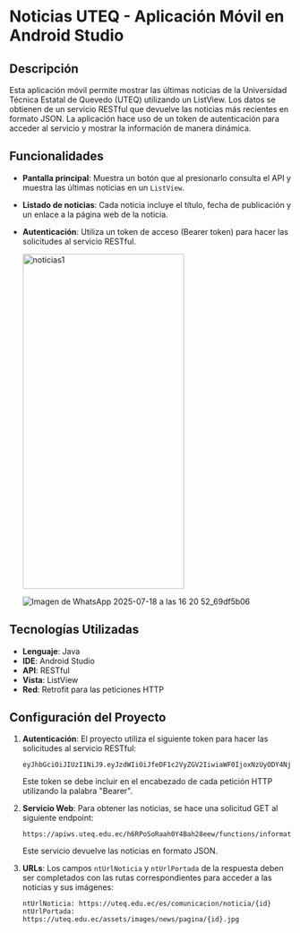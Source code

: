 # Noticias UTEQ - Aplicación Móvil en Android Studio

## Descripción

Esta aplicación móvil permite mostrar las últimas noticias de la Universidad Técnica Estatal de Quevedo (UTEQ) utilizando un ListView. Los datos se obtienen de un servicio RESTful que devuelve las noticias más recientes en formato JSON. La aplicación hace uso de un token de autenticación para acceder al servicio y mostrar la información de manera dinámica.

## Funcionalidades

- **Pantalla principal**: Muestra un botón que al presionarlo consulta el API y muestra las últimas noticias en un `ListView`.
- **Listado de noticias**: Cada noticia incluye el título, fecha de publicación y un enlace a la página web de la noticia.
- **Autenticación**: Utiliza un token de acceso (Bearer token) para hacer las solicitudes al servicio RESTful.

  <img width="288" height="598" alt="noticias1" src="https://github.com/user-attachments/assets/cf66f9b2-aec2-41d9-9de6-914ef108395a" />
  
  ![Imagen de WhatsApp 2025-07-18 a las 16 20 52_69df5b06](https://github.com/user-attachments/assets/bbcf67df-5c35-4238-bcc1-52291e8ff057)

  
## Tecnologías Utilizadas

- **Lenguaje**: Java
- **IDE**: Android Studio
- **API**: RESTful
- **Vista**: ListView
- **Red**: Retrofit para las peticiones HTTP

## Configuración del Proyecto

1. **Autenticación**: El proyecto utiliza el siguiente token para hacer las solicitudes al servicio RESTful:

    ```plaintext
    eyJhbGciOiJIUzI1NiJ9.eyJzdWIiOiJfeDF1c2VyZGV2IiwiaWF0IjoxNzUyODY4NjIwLCJleHAiOjE3NTI5NTUwMjB9.tZPdC3XwEOhgHZz_QFk5TQa2SrFXimlgVSFa6cwhiwY
    ```

    Este token se debe incluir en el encabezado de cada petición HTTP utilizando la palabra "Bearer".

2. **Servicio Web**: Para obtener las noticias, se hace una solicitud GET al siguiente endpoint:

    ```plaintext
    https://apiws.uteq.edu.ec/h6RPoSoRaah0Y4Bah28eew/functions/information/entity/1
    ```

    Este servicio devuelve las noticias en formato JSON.

3. **URLs**: Los campos `ntUrlNoticia` y `ntUrlPortada` de la respuesta deben ser completados con las rutas correspondientes para acceder a las noticias y sus imágenes:

    ```plaintext
    ntUrlNoticia: https://uteq.edu.ec/es/comunicacion/noticia/{id}
    ntUrlPortada: https://uteq.edu.ec/assets/images/news/pagina/{id}.jpg
    ```




